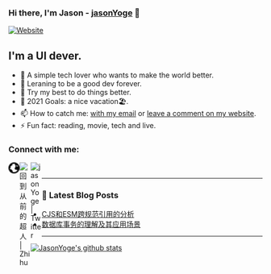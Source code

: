 ### Hi there, I'm Jason - [jasonYoge][website] 👋

[![Website](https://img.shields.io/website?label=jasonyoge.github.io&style=for-the-badge&url=https%3A%2F%2Fjasonyoge.github.io)](https://jasonyoge.github.io/)

## I'm a UI dever.

- 🔭 A simple tech lover who wants to make the world better.
- 🌱 Leraning to be a good dev forever.
- 👯 Try my best to do things better.
- 🥅 2021 Goals: a nice vacation🏖️.
- 📫 How to catch me: [with my email][email] or [leave a comment on my website][website].
- ⚡ Fun fact: reading, movie, tech and live.

### Connect with me:

[<img align="left" alt="jasonyoge.github.io" width="22px" src="https://raw.githubusercontent.com/iconic/open-iconic/master/svg/globe.svg" />][website]
[<img align="left" alt="回到从前的超人 | Zhihu" width="22px" src="https://cdn.jsdelivr.net/npm/simple-icons@v3/icons/zhihu.svg" />][zhihu]
[<img align="left" alt="jasonYoge | Twitter" width="22px" src="https://cdn.jsdelivr.net/npm/simple-icons@v3/icons/twitter.svg" />][twitter]

<br />

---

### 📕 Latest Blog Posts
<!-- BLOG-POST-LIST:START -->
- [CJS和ESM跨规范引用的分析](https://jasonyoge.github.io/posts/CJS和ESM跨规范引用的分析)
- [数据库事务的理解及其应用场景](https://jasonyoge.github.io/posts/数据库事务的应用场景)
<!-- BLOG-POST-LIST:END -->

---

[![JasonYoge's github stats](https://github-readme-stats.vercel.app/api?username=jasonyoge)](https://github.com/anuraghazra/github-readme-stats)


[website]: https://jasonyoge.github.io/
[email]: mailto:jasonyoge@gmail.com
[twitter]: https://twitter.com/jasonyoge_1
[wechat]: weixin://add
[zhihu]: https://www.zhihu.com/people/hui-dao-cong-qian-de-chao-ren
